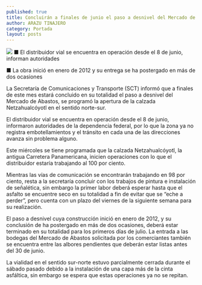 ```yaml
---
published: true
title: Concluirán a finales de junio el paso a desnivel del Mercado de Abastos
author: ARAZU TINAJERO
category: Portada
layout: posts
---
```


![](http://i.imgur.com/qbUKkW9m.jpg)
■ El distribuidor vial se encuentra en operación desde el 8 de junio, informan autoridades

■ La obra inició en enero de 2012 y su entrega se ha postergado en más de dos ocasiones

La Secretaría de Comunicaciones y Transporte (SCT) informó que a finales de este mes estará concluido en su totalidad el paso a desnivel del Mercado de Abastos, se programó la apertura de la calzada Netzahualcóyotl en el sentido norte-sur.

El distribuidor vial se encuentra en operación desde el 8 de junio, informaron autoridades de la dependencia federal, por lo que la zona ya no registra embotellamientos y el tránsito en cada una de las direcciones avanza sin problema alguno.

Este miércoles se tiene programada que la calzada Netzahualcóyotl, la antigua Carretera Panamericana, inicien operaciones con lo que el distribuidor estaría trabajando al 100 por ciento. 

Mientras las vías de comunicación se encontrarán trabajando en 98 por ciento, resta a la secretaría concluir con los trabajos de pintura e instalación de señalética, sin embargo la primer labor deberá esperar hasta que el asfalto se encuentre seco en su totalidad a fin de evitar que se “eche a perder”, pero cuenta con un plazo del viernes de la siguiente semana para su realización. 

El paso a desnivel cuya construcción inició en enero de 2012, y su conclusión de ha postergado en más de dos ocasiones, deberá estar terminado en su totalidad para los primeros días de julio. La entrada a las bodegas del Mercado de Abastos solicitada por los comerciantes también se encuentra entre las albores pendientes que deberán estar listas antes del 30 de junio.

La vialidad en el sentido sur-norte estuvo parcialmente cerrada durante el sábado pasado debido a la instalación de una capa más de la cinta asfáltica, sin embargo se espera que estas operaciones ya no se repitan.
